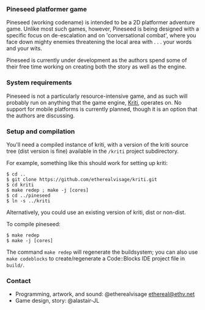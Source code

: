 ### Pineseed platformer game

Pineseed (working codename) is intended to be a 2D platformer adventure game.
Unlike most such games, however, Pineseed is being designed with a specific
focus on de-escalation and on 'conversational combat', where you face down
mighty enemies threatening the local area with . . . your words and your wits.

Pineseed is currently under development as the authors spend some of their free
time working on creating both the story as well as the engine.

### System requirements

Pineseed is not a particularly resource-intensive game, and as such will
probably run on anything that the game engine,
[Kriti](https://github.com/etherealvisage/kriti), operates on. No support for
mobile platforms is currently planned, though it is an option that the authors
are discussing.

### Setup and compilation

You'll need a compiled instance of kriti, with a version of the kriti source
tree (dist version is fine) available in the `/kriti` project subdirectory.

For example, something like this should work for setting up kriti:

    $ cd ..
    $ git clone https://github.com/etherealvisage/kriti.git
    $ cd kriti
    $ make redep ; make -j [cores]
    $ cd ../pineseed
    $ ln -s ../kriti

Alternatively, you could use an existing version of kriti, dist or non-dist.

To compile pineseed:

    $ make redep
    $ make -j [cores]

The command `make redep` will regenerate the buildsystem; you can also use
`make codeblocks` to create/regenerate a Code::Blocks IDE project file in
`build/`.

### 

### Contact

* Programming, artwork, and sound: @etherealvisage <ethereal@ethv.net>
* Game design, story: @alastair-JL

